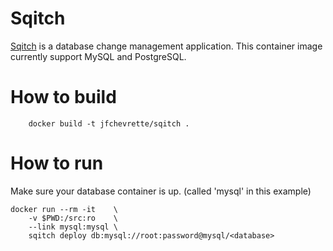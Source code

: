# Sqitch

[Sqitch](http://sqitch.org/) is a database change management application. This container image currently support MySQL and PostgreSQL.

# How to build

        docker build -t jfchevrette/sqitch .

# How to run

Make sure your database container is up. (called 'mysql' in this example)

```
docker run --rm -it    \
    -v $PWD:/src:ro    \
    --link mysql:mysql \
    sqitch deploy db:mysql://root:password@mysql/<database>
```
